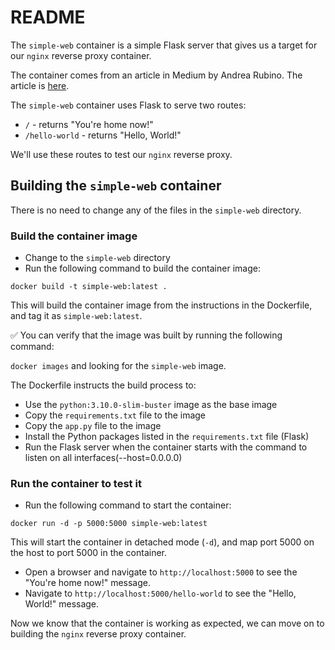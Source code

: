 # README

The `simple-web` container is a simple Flask server that gives us a target for our `nginx` reverse proxy container.

The container comes from an article in Medium by Andrea Rubino. The article is [here](https://medium.com/@andrearubino/deploy-a-flask-app-with-nginx-and-gunicorn-inside-docker-62b26dc0e15a).

The `simple-web` container uses Flask to serve two routes:
- `/` - returns "You're home now!"
- `/hello-world` - returns "Hello, World!"

We'll use these routes to test our `nginx` reverse proxy.


## Building the `simple-web` container

There is no need to change any of the files in the `simple-web` directory. 

### Build the container image

- Change to the `simple-web` directory
- Run the following command to build the container image:

```docker build -t simple-web:latest .```

This will build the container image from the instructions in the Dockerfile, and tag it as `simple-web:latest`.

:white_check_mark: You can verify that the image was built by running the following command:

```docker images``` and looking for the `simple-web` image.

The Dockerfile instructs the build process to:
- Use the `python:3.10.0-slim-buster` image as the base image
- Copy the `requirements.txt` file to the image
- Copy the `app.py` file to the image
- Install the Python packages listed in the `requirements.txt` file (Flask)
- Run the Flask server when the container starts with the command to listen on all interfaces(--host=0.0.0.0)

### Run the container to test it

- Run the following command to start the container:

```docker run -d -p 5000:5000 simple-web:latest```

This will start the container in detached mode (`-d`), and map port 5000 on the host to port 5000 in the container.

- Open a browser and navigate to `http://localhost:5000` to see the "You're home now!" message.
- Navigate to `http://localhost:5000/hello-world` to see the "Hello, World!" message.

Now we know that the container is working as expected, we can move on to building the `nginx` reverse proxy container.


